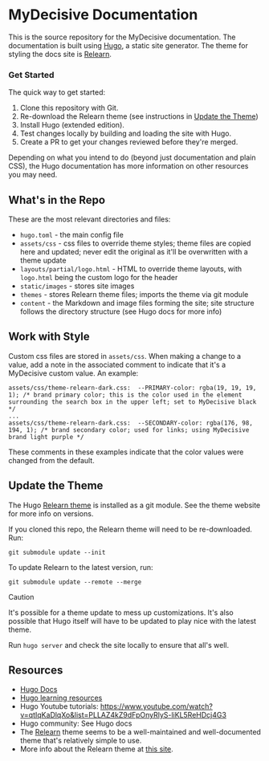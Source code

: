 # MyDecisive Documentation

This is the source repository for the MyDecisive documentation. The documentation is built using [Hugo](htts://gohugo.io), a static site generator. The theme for styling the docs site is [Relearn](https://github.com/McShelby/hugo-theme-relearn).

### Get Started

The quick way to get started:

1. Clone this repository with Git.
2. Re-download the Relearn theme (see instructions in [Update the Theme](#update-the-theme))
3. Install Hugo (extended edition).
4. Test changes locally by building and loading the site with Hugo.
5. Create a PR to get your changes reviewed before they're merged.

Depending on what you intend to do (beyond just documentation and plain CSS), the Hugo documentation has more information on other resources you may need.

## What's in the Repo

These are the most relevant directories and files:

- `hugo.toml` - the main config file
- `assets/css` - css files to override theme styles; theme files are copied here and updated; never edit the original as it'll be overwritten with a theme update
- `layouts/partial/logo.html` - HTML to override theme layouts, with `logo.html` being the custom logo for the header
- `static/images` - stores site images
- `themes` - stores Relearn theme files; imports the theme via git module
- `content` - the Markdown and image files forming the site; site structure follows the directory structure (see Hugo docs for more info)

## Work with Style

Custom css files are stored in `assets/css`. When making a change to a value, add a note in the associated comment to indicate that it's a MyDecisive custom value. An example:

```
assets/css/theme-relearn-dark.css:  --PRIMARY-color: rgba(19, 19, 19, 1); /* brand primary color; this is the color used in the element surrounding the search box in the upper left; set to MyDecisive black */
...
assets/css/theme-relearn-dark.css:  --SECONDARY-color: rgba(176, 98, 194, 1); /* brand secondary color; used for links; using MyDecisive brand light purple */
```

These comments in these examples indicate that the color values were changed from the default.

## Update the Theme

The Hugo [Relearn theme](https://github.com/McShelby/hugo-theme-relearn) is installed as a git module. See the theme website for more info on versions.

If you cloned this repo, the Relearn theme will need to be re-downloaded. Run:

```
git submodule update --init
```

To update Relearn to the latest version, run:

```
git submodule update --remote --merge
```

> [!CAUTION]
> It's possible for a theme update to mess up customizations. It's also possible that Hugo itself will have to be updated to play nice with the latest theme.

Run `hugo server` and check the site locally to ensure that all's well. 

## Resources

- [Hugo Docs](https://gohugo.io/documentation/)
- [Hugo learning resources](https://gohugo.io/getting-started/external-learning-resources/)
- Hugo Youtube tutorials: https://www.youtube.com/watch?v=qtIqKaDlqXo&list=PLLAZ4kZ9dFpOnyRlyS-liKL5ReHDcj4G3
- Hugo community: See Hugo docs
- The [Relearn](https://github.com/McShelby/hugo-theme-relearn) theme seems to be a well-maintained and well-documented theme that's relatively simple to use.
- More info about the Relearn theme at [this site](https://www.tshdmtmr.com/basics/migration/).
